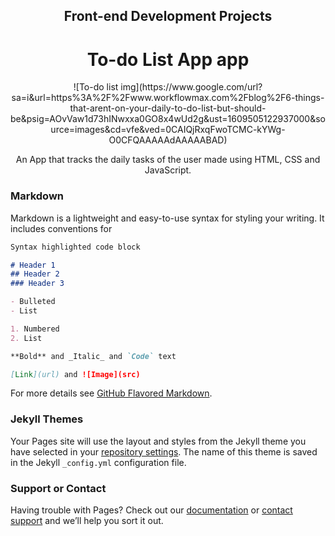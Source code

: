 <div align="center"> 
  <h2><b>Front-end Development Projects</b></h2>
</div>

                                                                       
<div align="center"> 
  <h1><b> To-do List App app</b></h1> 
  ![To-do list img](https://www.google.com/url?sa=i&url=https%3A%2F%2Fwww.workflowmax.com%2Fblog%2F6-things-that-arent-on-your-daily-to-do-list-but-should-be&psig=AOvVaw1d73hINwxxa0GO8x4wUd2g&ust=1609505122937000&source=images&cd=vfe&ved=0CAIQjRxqFwoTCMC-kYWg-O0CFQAAAAAdAAAAABAD)
  <p> An App that tracks the daily tasks of the user made using HTML, CSS and JavaScript.</p>
</div>

  
  
### Markdown

Markdown is a lightweight and easy-to-use syntax for styling your writing. It includes conventions for

```markdown
Syntax highlighted code block

# Header 1
## Header 2
### Header 3

- Bulleted
- List

1. Numbered
2. List

**Bold** and _Italic_ and `Code` text

[Link](url) and ![Image](src)
```

For more details see [GitHub Flavored Markdown](https://guides.github.com/features/mastering-markdown/).

### Jekyll Themes

Your Pages site will use the layout and styles from the Jekyll theme you have selected in your [repository settings](https://github.com/Matthew-Mcds/Matthew-Mcds.github.io/settings). The name of this theme is saved in the Jekyll `_config.yml` configuration file.

### Support or Contact

Having trouble with Pages? Check out our [documentation](https://docs.github.com/categories/github-pages-basics/) or [contact support](https://github.com/contact) and we’ll help you sort it out.
